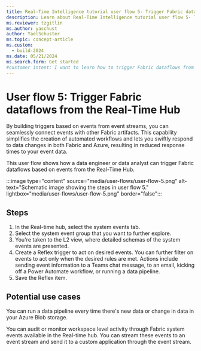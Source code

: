 ```yaml
---
title: Real-Time Intelligence tutorial user flow 5- Trigger Fabric dataflows from the Real-Time Hub
description: Learn about Real-Time Intelligence tutorial user flow 5- Trigger Fabric dataflows from the Real-Time Hub in Microsoft Fabric.
ms.reviewer: tzgitlin
ms.author: yaschust
author: YaelSchuster
ms.topic: concept-article
ms.custom:
  - build-2024
ms.date: 05/21/2024
ms.search.form: Get started
#customer intent: I want to learn how to trigger Fabric dataflows from the Real-Time Hub.
---
```


# User flow 5: Trigger Fabric dataflows from the Real-Time Hub

By building triggers based on events from event streams, you can
seamlessly connect events with other Fabric artifacts. This capability
simplifies the creation of automated workflows and lets you swiftly
respond to data changes in both Fabric and Azure, resulting in reduced
response times to your event data.

This user flow shows how a data engineer or data analyst can trigger
Fabric dataflows based on events from the Real-Time Hub.

:::image type="content" source="media/user-flows/user-flow-5.png" alt-text="Schematic image showing the steps in user flow 5."  lightbox="media/user-flows/user-flow-5.png" border="false":::

## Steps

1. In the Real-time hub, select the system events tab.
1. Select the system event group that you want to further explore.
1. You're taken to the L2 view, where detailed schemas of the system events are presented.
1. Create a Reflex trigger to act on desired events. You can further filter on events to act only when the desired rules are met. Actions include sending event information to a Teams chat message, to an email, kicking off a Power Automate workflow, or running a data pipeline.
1. Save the Reflex item.

## Potential use cases

You can run a data pipeline every time there's new data or change in
data in your Azure Blob storage.

You can audit or monitor workspace level activity through Fabric system
events available in the Real-time hub. You can stream these events
to an event stream and send it to a custom application through the event
stream.



